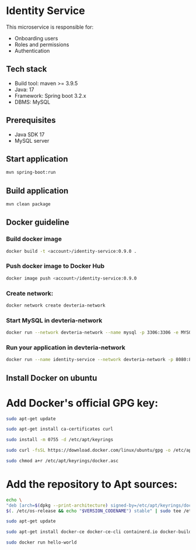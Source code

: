 # Identity Service

This microservice is responsible for:
* Onboarding users
* Roles and permissions
* Authentication

## Tech stack
* Build tool: maven >= 3.9.5
* Java: 17
* Framework: Spring boot 3.2.x
* DBMS: MySQL

## Prerequisites
* Java SDK 17
* MySQL server

## Start application

```bash
mvn spring-boot:run
```

## Build application

```bash
mvn clean package
```

## Docker guideline

### Build docker image

```bash
docker build -t <account>/identity-service:0.9.0 .
```

### Push docker image to Docker Hub

```bash
docker image push <account>/identity-service:0.9.0
```
### Create network:

```bash
docker network create devteria-network
```
### Start MySQL in devteria-network

```bash
docker run --network devteria-network --name mysql -p 3306:3306 -e MYSQL_ROOT_PASSWORD=root -d mysql:8.0.36-debian
```
### Run your application in devteria-network
```bash
docker run --name identity-service --network devteria-network -p 8080:8080 -e DBMS_CONNECTION=jdbc:mysql://mysql:3306/identity_service identity-service:0.9.0
```

## Install Docker on ubuntu

# Add Docker's official GPG key:

```bash
sudo apt-get update
```
```bash
sudo apt-get install ca-certificates curl
```
```bash
sudo install -m 0755 -d /etc/apt/keyrings
```
```bash
sudo curl -fsSL https://download.docker.com/linux/ubuntu/gpg -o /etc/apt/keyrings/docker.asc
```
```bash
sudo chmod a+r /etc/apt/keyrings/docker.asc
```

# Add the repository to Apt sources:

```bash
echo \
"deb [arch=$(dpkg --print-architecture) signed-by=/etc/apt/keyrings/docker.asc] https://download.docker.com/linux/ubuntu \
$(. /etc/os-release && echo "$VERSION_CODENAME") stable" | sudo tee /etc/apt/sources.list.d/docker.list > /dev/null
```
```bash
sudo apt-get update
```
```bash
sudo apt-get install docker-ce docker-ce-cli containerd.io docker-buildx-plugin docker-compose-plugin
```
```bash
sudo docker run hello-world
```
